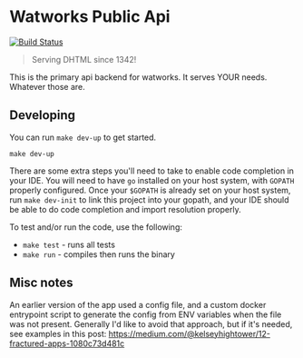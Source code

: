 # Watworks Public Api #

[![Build Status](https://travis-ci.org/watworks/watworks-public-api.svg?branch=master)](https://travis-ci.org/watworks/watworks-public-api)

> Serving DHTML since 1342!

This is the primary api backend for watworks.  It serves YOUR needs.  Whatever those are.

## Developing ##

You can run `make dev-up` to get started.

	make dev-up

There are some extra steps you'll need to take to enable code completion in your IDE.  You will need to have `go` installed on your host system, with `GOPATH` properly configured.  Once your `$GOPATH` is already set on your host system, run `make dev-init` to link this project into your gopath, and your IDE should be able to do code completion and import resolution properly.

To test and/or run the code, use the following:

* `make test` - runs all tests
* `make run` - compiles then runs the binary

## Misc notes ##

An earlier version of the app used a config file, and a custom docker entrypoint script to generate the config from ENV variables when the file was not present.  Generally I'd like to avoid that approach, but if it's needed, see examples in this post: https://medium.com/@kelseyhightower/12-fractured-apps-1080c73d481c
